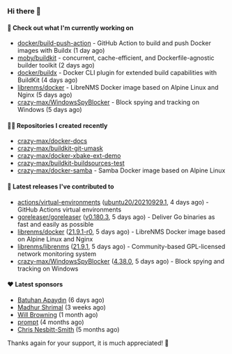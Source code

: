 ### Hi there 👋

#### 👷 Check out what I'm currently working on

- [docker/build-push-action](https://github.com/docker/build-push-action) - GitHub Action to build and push Docker images with Buildx (1 day ago)
- [moby/buildkit](https://github.com/moby/buildkit) - concurrent, cache-efficient, and Dockerfile-agnostic builder toolkit (2 days ago)
- [docker/buildx](https://github.com/docker/buildx) - Docker CLI plugin for extended build capabilities with BuildKit (4 days ago)
- [librenms/docker](https://github.com/librenms/docker) - LibreNMS Docker image based on Alpine Linux and Nginx (5 days ago)
- [crazy-max/WindowsSpyBlocker](https://github.com/crazy-max/WindowsSpyBlocker) - Block spying and tracking on Windows (5 days ago)

#### 👨‍💻 Repositories I created recently

- [crazy-max/docker-docs](https://github.com/crazy-max/docker-docs)
- [crazy-max/buildkit-git-umask](https://github.com/crazy-max/buildkit-git-umask)
- [crazy-max/docker-xbake-ext-demo](https://github.com/crazy-max/docker-xbake-ext-demo)
- [crazy-max/buildkit-buildsources-test](https://github.com/crazy-max/buildkit-buildsources-test)
- [crazy-max/docker-samba](https://github.com/crazy-max/docker-samba) - Samba Docker image based on Alpine Linux

#### 🚀 Latest releases I've contributed to

- [actions/virtual-environments](https://github.com/actions/virtual-environments) ([ubuntu20/20210929.1](https://github.com/actions/virtual-environments/releases/tag/ubuntu20%2F20210929.1), 4 days ago) - GitHub Actions virtual environments
- [goreleaser/goreleaser](https://github.com/goreleaser/goreleaser) ([v0.180.3](https://github.com/goreleaser/goreleaser/releases/tag/v0.180.3), 5 days ago) - Deliver Go binaries as fast and easily as possible
- [librenms/docker](https://github.com/librenms/docker) ([21.9.1-r0](https://github.com/librenms/docker/releases/tag/21.9.1-r0), 5 days ago) - LibreNMS Docker image based on Alpine Linux and Nginx
- [librenms/librenms](https://github.com/librenms/librenms) ([21.9.1](https://github.com/librenms/librenms/releases/tag/21.9.1), 5 days ago) - Community-based GPL-licensed network monitoring system
- [crazy-max/WindowsSpyBlocker](https://github.com/crazy-max/WindowsSpyBlocker) ([4.38.0](https://github.com/crazy-max/WindowsSpyBlocker/releases/tag/4.38.0), 5 days ago) - Block spying and tracking on Windows

#### ❤️ Latest sponsors
- [Batuhan Apaydın](https://github.com/developer-guy) (6 days ago)
- [Madhur Shrimal](https://github.com/shrimalmadhur) (3 weeks ago)
- [Will Browning](https://github.com/willbrowningme) (1 month ago)
- [prompt](https://github.com/pr-mpt) (4 months ago)
- [Chris Nesbitt-Smith](https://github.com/chrisns) (5 months ago)

Thanks again for your support, it is much appreciated! 🙏

